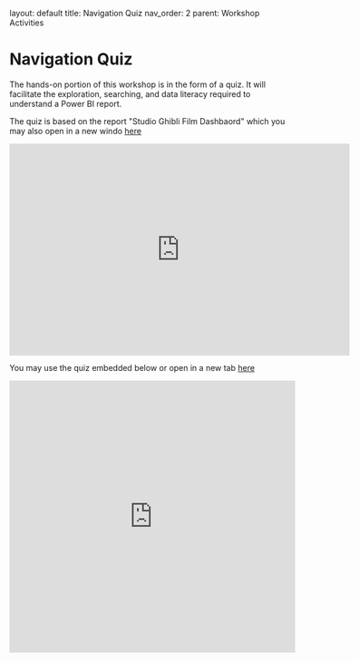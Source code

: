 layout: default
title: Navigation Quiz
nav_order: 2
parent: Workshop Activities

# Navigation Quiz

The hands-on portion of this workshop is in the form of a quiz. It will facilitate the exploration, searching, and data literacy required to understand a Power BI report.

The quiz is based on the report "Studio Ghibli Film Dashbaord" which you may also open in a new windo [here](https://app.powerbi.com/groups/42cc406b-8b3c-4ac4-aad4-c81c8f41b325/reports/586fc232-2d0c-46ab-9b30-280a254060e9?ctid=9c61d377-9894-427c-b13b-1d6a51662b4e&pbi_source=linkShare)
<iframe title="Report Section" width="600" height="373.5" src="https://app.powerbi.com/view?r=eyJrIjoiNzU0ZTkzM2UtZWRhYi00MmYyLTlhZWItNDAwZGQ0YzJhODQ4IiwidCI6IjljNjFkMzc3LTk4OTQtNDI3Yy1iMTNiLTFkNmE1MTY2MmI0ZSJ9" frameborder="0" allowFullScreen="true"></iframe>

You may use the quiz embedded below or open in a new tab [here](https://forms.office.com/Pages/ResponsePage.aspx?id=d9NhnJSYfEKxOx1qUWYrToB0OiUOtfdDuhFE45BxtiFUQUtNWk82WUxNNzE5NFhZNkNTUlRJS1VRNC4u)

<iframe width="640px" height="480px" src="https://forms.office.com/Pages/ResponsePage.aspx?id=d9NhnJSYfEKxOx1qUWYrToB0OiUOtfdDuhFE45BxtiFUQUtNWk82WUxNNzE5NFhZNkNTUlRJS1VRNC4u&embed=true" frameborder="0" marginwidth="0" marginheight="0" style="border: none; max-width:100%; max-height:100vh" allowfullscreen webkitallowfullscreen mozallowfullscreen msallowfullscreen> </iframe>



